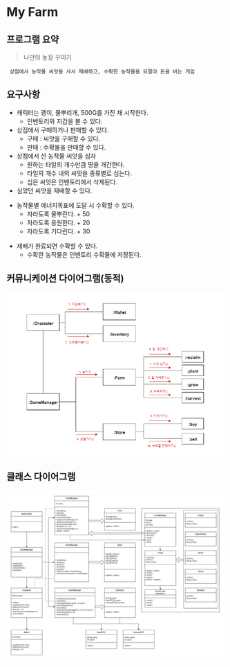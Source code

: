 # My Farm

## 프로그램 요약
> 나만의 농장 꾸미기

     상점에서 농작물 씨앗을 사서 재배하고, 수확한 농작물을 되팔아 돈을 버는 게임 

## 요구사항
* 캐릭터는 괭이, 물뿌리개, 500G를 가진 채 시작한다.
     * 인벤토리와 지갑을 볼 수 있다.
* 상점에서 구매하거나 판매할 수 있다.
     * 구매 : 씨앗을 구매할 수 있다.
     * 판매 : 수확물을 판매할 수 있다.
* 상점에서 산 농작물 씨앗을 심자
     * 원하는 타일의 개수만큼 땅을 개간한다.
     * 타일의 개수 내의 씨앗을 종류별로 심는다.
     * 심은 씨앗은 인벤토리에서 삭제된다.
* 심었던 씨앗을 재배할 수 있다.
- 농작물별 에너지목표에 도달 시 수확할 수 있다.
    + 자라도록 물뿌린다. + 50
    + 자라도록 응원한다. + 20
    + 자라도록 기다린다. + 30
* 재배가 완료되면 수확할 수 있다.
     * 수확한 농작물은 인벤토리 수확물에 저장된다.

## 커뮤니케이션 다이어그램(동적)
![커뮤니케이션 다이어그램 이미지](https://github.com/Jeonghye/Game-MyFarm/blob/master/img1.png)

## 클래스 다이어그램
![클래스 다이어그램 이미지](https://github.com/Jeonghye/Game-MyFarm/blob/master/img2.png)


